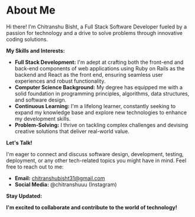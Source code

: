 # About Me

Hi there!   I'm Chitranshu Bisht, a Full Stack Software Developer fueled by a passion for technology and a drive to solve problems through innovative coding solutions. 

**My Skills and Interests:**

* **Full Stack Development:** I'm adept at crafting both the front-end and back-end components of web applications using Ruby on Rails as the backend and React as the front end, ensuring seamless user experiences and robust functionality.
* **Computer Science Background:** My degree has equipped me with a solid foundation in programming principles, algorithms, data structures, and software design.
* **Continuous Learning:** I'm a lifelong learner, constantly seeking to expand my knowledge base and explore new technologies to enhance my development skills.
* **Problem-Solving:** I thrive on tackling complex challenges and devising creative solutions that deliver real-world value.

**Let's Talk!**

I'm eager to connect and discuss software design, development, testing, deployment, or any other tech-related topics you might have in mind. Feel free to reach out to me:

* **Email:** chitranshubisht31@gmail.com
* **Social Media:** @chitranshuuu (Instagram)

**Stay Updated:**

**I'm excited to collaborate and contribute to the world of technology!**
